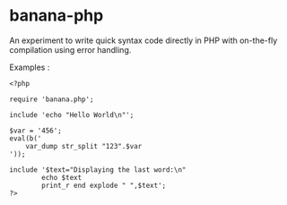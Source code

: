 # banana-php
An experiment to write quick syntax code directly in PHP with on-the-fly compilation using error handling.

Examples :

    <?php
    
    require 'banana.php';
    
    include 'echo "Hello World\n"';
    
    $var = '456';
    eval(b('
    	var_dump str_split "123".$var
    '));
    
    include '$text="Displaying the last word:\n"
            echo $text
            print_r end explode " ",$text';
    ?>
